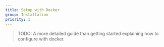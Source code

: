 ```yaml
---
title: Setup with Docker
group: Installation
priority: 1
---
```


> TODO: A more detailed guide than getting started explaining how to configure with docker.
